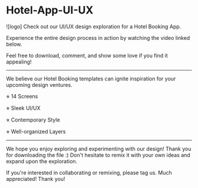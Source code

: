 # Hotel-App-UI-UX
![logo]
Check out our UI/UX design exploration for a Hotel Booking App.



Experience the entire design process in action by watching the video linked below.



Feel free to download, comment, and show some love if you find it appealing!



------



We believe our Hotel Booking templates can ignite inspiration for your upcoming design ventures.



⭐︎ 14 Screens



⭐︎ Sleek UI/UX



⭐︎ Contemporary Style



⭐︎ Well-organized Layers



------



We hope you enjoy exploring and experimenting with our design! Thank you for downloading the file :) Don't hesitate to remix it with your own ideas and expand upon the exploration.



If you're interested in collaborating or remixing, please tag us. Much appreciated! Thank you!
